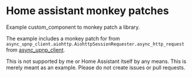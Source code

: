 Home assistant monkey patches
=============================

Example custom_component to monkey patch a library.

The example includes a monkey patch for from `async_upnp_client.aiohttp.AiohttpSessionRequester.async_http_request` from [async_upnp_client](https://github.com/StevenLooman/async_upnp_client).

This is not supported by me or Home Assistant itself by any means. This is merely meant as an example. Please do not create issues or pull requests.
